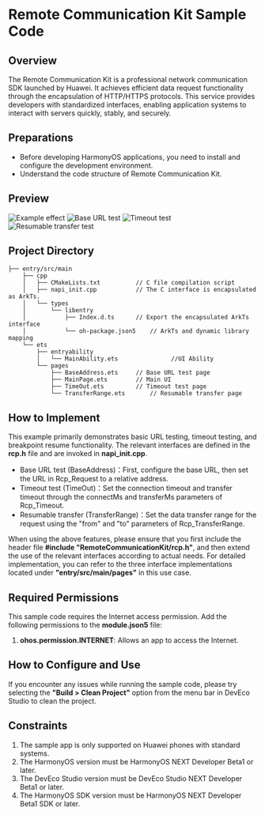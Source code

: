 # Remote Communication Kit Sample Code

## Overview

The Remote Communication Kit is a professional network communication SDK launched by Huawei. It achieves efficient data request functionality through the encapsulation of HTTP/HTTPS protocols. This service provides developers with standardized interfaces, enabling application systems to interact with servers quickly, stably, and securely.

## Preparations

- Before developing HarmonyOS applications, you need to install and configure the development environment.
- Understand the code structure of Remote Communication Kit.

## Preview

![Example effect](./AppScope/resources/base/media/Main.png)
![Base URL test](./AppScope/resources/base/media/BaseAddress.png)
![Timeout test](./AppScope/resources/base/media/TimeOut.png)
![Resumable transfer test](./AppScope/resources/base/media/TransferRange.png)

## Project Directory

```
├── entry/src/main
    ├── cpp
    │   ├── CMakeLists.txt			// C file compilation script
    │   ├── napi_init.cpp			// The C interface is encapsulated as ArkTs.
    │   └── types 
    │       └── libentry
    │           ├── Index.d.ts		// Export the encapsulated ArkTs interface
    │           └── oh-package.json5	// ArkTs and dynamic library mapping
    └── ets
        ├── entryability
        │   └── MainAbility.ets               //UI Ability
        └── pages
            ├── BaseAddress.ets		// Base URL test page
            ├── MainPage.ets		// Main UI
            ├── TimeOut.ets			// Timeout test page
            └── TransferRange.ets   	// Resumable transfer page
```

## How to Implement

This example primarily demonstrates basic URL testing, timeout testing, and breakpoint resume functionality. The relevant interfaces are defined in the **rcp.h** file and are invoked in **napi_init.cpp**.

- Base URL test (BaseAddress)：First, configure the base URL, then set the URL in Rcp_Request to a relative address.
- Timeout test (TimeOut)：Set the connection timeout and transfer timeout through the connectMs and transferMs parameters of Rcp_Timeout.
- Resumable transfer (TransferRange)：Set the data transfer range for the request using the "from" and "to" parameters of Rcp_TransferRange.

When using the above features, please ensure that you first include the header file **#include "RemoteCommunicationKit/rcp.h"**, and then extend the use of the relevant interfaces according to actual needs. For detailed implementation, you can refer to the three interface implementations located under **"entry/src/main/pages"** in this use case.

## Required Permissions

This sample code requires the Internet access permission. Add the following permissions to the **module.json5** file:

1. **ohos.permission.INTERNET**: Allows an app to access the Internet.

## How to Configure and Use

If you encounter any issues while running the sample code, please try selecting the **"Build > Clean Project"** option from the menu bar in DevEco Studio to clean the project.

## Constraints

1. The sample app is only supported on Huawei phones with standard systems.
2. The HarmonyOS version must be HarmonyOS NEXT Developer Beta1 or later.
3. The DevEco Studio version must be DevEco Studio NEXT Developer Beta1 or later.
4. The HarmonyOS SDK version must be HarmonyOS NEXT Developer Beta1 SDK or later.
